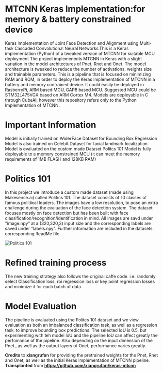 
# MTCNN Keras Implementation:for memory & battery constrained device
Keras Implementation of Joint Face Detection and Alignment using Multi-task Cascaded Convolutional Neural Networks.This is a Keras implementation (Python) of a tweaked version of MTCNN for suitable MCU deployment
The project implemenents MTCNN in Keras with a slight variation in the model architectures of Pnet, Rnet and Onet.
The model architecture is tweaked to reduce the number of activations, weights size and trainable parameters. This is a pipeline that is focused on minimizing RAM and ROM, in order to deploy the Keras Implementation of MTCNN in a battery and memory contrained device. It could easily be deployed in RasberryPi, ARM based MCU, GAP8 based MCU. Suggested MCU could be STM32L475VGX based on ARM Cortex M4. Models are deployable in C through CubeAI, however this repository refers only to the Python Implementation of MTCNN.


# Important Information
Model is initially trained on WiderFace Dataset for Bounding Box Regression
Model is also trained on CelebA Dataset for facial landmark localization
Model is evaluated on the custom made Dataset Politcs 101
Model is fully deployable to a memory constrained MCU (it can meet the memory requirements of 1MB FLASH and 128KB RAM)

# Politics 101
In this project we introduce a custom made dataset (made using Makesense.ai) called Politics 101. The dataset consists of 10 classes of famous politiical leaders. The images have a low resolution, to pose an extra challenge during the evaluation of the face detection system. The dataset focuses mostly on face detection but has been built with face classification/recognition/identification in mind. All images are savd under "image.npy" at a (320,320,3) input size and the corresponding labels are saved under "labels.npy". Further information are included in the datasets corresponding ReadMe file.

![Politics 101](/asset/politics101.png)


# Refined training process
The new training strategy also follows the original caffe code. i.e. randomly select Classification loss, roi regression loss or key point regression losses and minimize it for each batch of data. 

# Model Evaluation
The pipeline is evaluated using the Politcs 101 dataset and we view evaluation as both an imbalanced classification task, as well as a regression task, to improve bounding box predictions. The selected IoU is 0.5, but experimenting with teh model IoU and the pipeline IoU can affect greatly the perfomance of the pipeline. Also depending on the input dimension of the Pnet , as well as the output layers of Onet, performance varies greatly.


**Credits** to **xiangrufan** for providing the pretrained weights for the Pnet, Rnet and Onet, as well as the initial Keras Implementation of MTCNN pipeline. **Transplanted** from **https://github.com/xiangrufan/keras-mtcnn**


